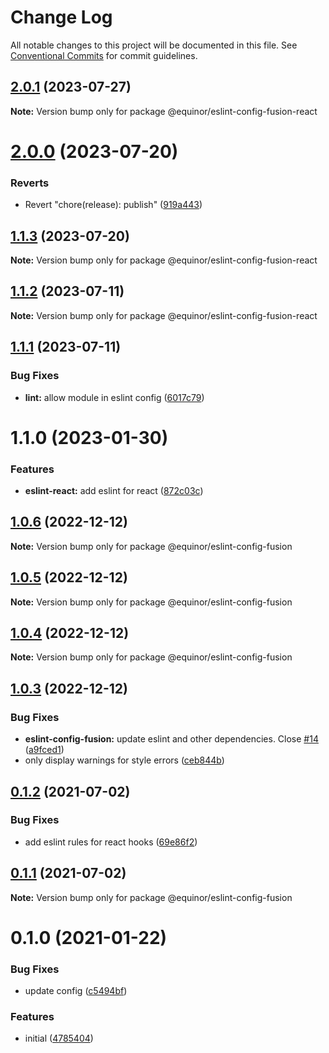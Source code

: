 # Change Log

All notable changes to this project will be documented in this file.
See [Conventional Commits](https://conventionalcommits.org) for commit guidelines.

## [2.0.1](https://github.com/equinor/fusion-core/compare/@equinor/eslint-config-fusion-react@2.0.0...@equinor/eslint-config-fusion-react@2.0.1) (2023-07-27)

**Note:** Version bump only for package @equinor/eslint-config-fusion-react





# [2.0.0](https://github.com/equinor/fusion-core/compare/@equinor/eslint-config-fusion-react@1.1.4...@equinor/eslint-config-fusion-react@2.0.0) (2023-07-20)


### Reverts

* Revert "chore(release): publish" ([919a443](https://github.com/equinor/fusion-core/commit/919a443666267a1b0ca446fe84b15d5dc14d814a))





## [1.1.3](https://github.com/equinor/fusion-core/compare/@equinor/eslint-config-fusion-react@1.1.2...@equinor/eslint-config-fusion-react@1.1.3) (2023-07-20)

**Note:** Version bump only for package @equinor/eslint-config-fusion-react





## [1.1.2](https://github.com/equinor/fusion-core/compare/@equinor/eslint-config-fusion-react@1.1.1...@equinor/eslint-config-fusion-react@1.1.2) (2023-07-11)

**Note:** Version bump only for package @equinor/eslint-config-fusion-react

## [1.1.1](https://github.com/equinor/fusion-core/compare/@equinor/eslint-config-fusion-react@1.1.0...@equinor/eslint-config-fusion-react@1.1.1) (2023-07-11)

### Bug Fixes

- **lint:** allow module in eslint config ([6017c79](https://github.com/equinor/fusion-core/commit/6017c79c794815730972022389b2d2cee61f27f6))

# 1.1.0 (2023-01-30)

### Features

- **eslint-react:** add eslint for react ([872c03c](https://github.com/equinor/fusion-core/commit/872c03c17e707d9f47e8704bb8a0fee8b67394bc))

## [1.0.6](https://github.com/equinor/fusion-core/compare/@equinor/eslint-config-fusion@1.0.4...@equinor/eslint-config-fusion@1.0.6) (2022-12-12)

**Note:** Version bump only for package @equinor/eslint-config-fusion

## [1.0.5](https://github.com/equinor/fusion-core/compare/@equinor/eslint-config-fusion@1.0.4...@equinor/eslint-config-fusion@1.0.5) (2022-12-12)

**Note:** Version bump only for package @equinor/eslint-config-fusion

## [1.0.4](https://github.com/equinor/fusion-core/compare/@equinor/eslint-config-fusion@1.0.3...@equinor/eslint-config-fusion@1.0.4) (2022-12-12)

**Note:** Version bump only for package @equinor/eslint-config-fusion

## [1.0.3](https://github.com/equinor/fusion-core/compare/@equinor/eslint-config-fusion@0.1.2...@equinor/eslint-config-fusion@1.0.3) (2022-12-12)

### Bug Fixes

- **eslint-config-fusion:** update eslint and other dependencies. Close [#14](https://github.com/equinor/fusion-core/issues/14) ([a9fced1](https://github.com/equinor/fusion-core/commit/a9fced131029af380f9772c2c192c23ff5052e1c))
- only display warnings for style errors ([ceb844b](https://github.com/equinor/fusion-core/commit/ceb844b5b82376bfbd596b74ba2910d7c0419f65))

## [0.1.2](https://github.com/equinor/fusion-core/compare/@equinor/eslint-config-fusion@0.1.1...@equinor/eslint-config-fusion@0.1.2) (2021-07-02)

### Bug Fixes

- add eslint rules for react hooks ([69e86f2](https://github.com/equinor/fusion-core/commit/69e86f2bf70b5e8d1c1c7f337e8ab53693fabb7c))

## [0.1.1](https://github.com/equinor/fusion-core/compare/@equinor/eslint-config-fusion@0.1.0...@equinor/eslint-config-fusion@0.1.1) (2021-07-02)

**Note:** Version bump only for package @equinor/eslint-config-fusion

# 0.1.0 (2021-01-22)

### Bug Fixes

- update config ([c5494bf](https://github.com/equinor/fusion-core/commit/c5494bf7751c143bbedda8c5166693e96ada3027))

### Features

- initial ([4785404](https://github.com/equinor/fusion-core/commit/47854046f9025389399f1761962d32a2c00dd35b))
